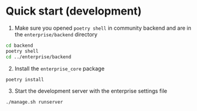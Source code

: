 # Quick start (development)

1. Make sure you opened `poetry shell` in community backend and are in the `enterprise/backend` directory

```bash
cd backend
poetry shell
cd ../enterprise/backend
```

2. Install the `enterprise_core` package

```bash
poetry install
```

3. Start the development server with the enterprise settings file

```bash
./manage.sh runserver
```
